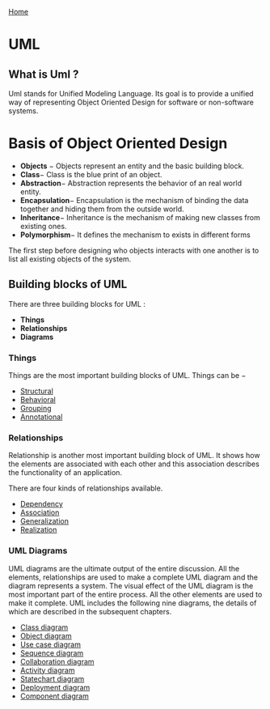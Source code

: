 [Home](../index.md)

# UML

## What is Uml ?

Uml stands for Unified Modeling Language. Its goal is to provide a unified
way of representing Object Oriented Design for software or non-software systems.

# Basis of Object Oriented Design

+ **Objects** − Objects represent an entity and the basic building block.
+ **Class**− Class is the blue print of an object.
+ **Abstraction**− Abstraction represents the behavior of an real world entity.
+ **Encapsulation**− Encapsulation is the mechanism of binding the data together and hiding them from the outside world.
+ **Inheritance**− Inheritance is the mechanism of making new classes from existing ones.
+ **Polymorphism**− It defines the mechanism to exists in different forms

The first step before designing who objects interacts with one another is to 
list all existing objects of the system.

## Building blocks of UML

There are three building blocks for UML :

+ **Things**
+ **Relationships**
+ **Diagrams**

### Things

Things are the most important building blocks of UML. Things can be −

+ [Structural](./structural_things.md)
+ [Behavioral](./behavioral_things.md)
+ [Grouping](./grouping_things.md)
+ [Annotational](./annotational_things.md)

### Relationships

Relationship is another most important building block of UML. It shows how the elements are associated with each other and this association describes the functionality of an application.

There are four kinds of relationships available.

+ [Dependency](./dependency_relationship.md)
+ [Association](./association_relationship.md)
+ [Generalization](./generalization_relationship.md)
+ [Realization](./realization_relationship.md)

### UML Diagrams

UML diagrams are the ultimate output of the entire discussion. All the elements, relationships are used to make a complete UML diagram and the diagram represents a system.
The visual effect of the UML diagram is the most important part of the entire process. All the other elements are used to make it complete.
UML includes the following nine diagrams, the details of which are described in the subsequent chapters.

+ [Class diagram](./diagrams/class.md)
+ [Object diagram ](./diagrams/object.md)
+ [Use case diagram ](./diagrams/use_case.md)
+ [Sequence diagram ](./diagrams/sequence.md)
+ [Collaboration diagram ](./diagrams/collaboration.md)
+ [Activity diagram ](./diagrams/activity.md)
+ [Statechart diagram ](./diagrams/statechart.md)
+ [Deployment diagram ](./diagrams/deployment.md)
+ [Component diagram ](./diagrams/component.md)
